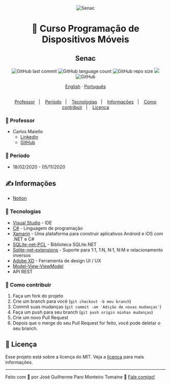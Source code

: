 <div align="center">
    <img src="https://www.sp.senac.br/moldura/favicon/apple-icon-144x144.png" alt="Senac">
</div>

<h1 align="center">
    📱 Curso Programação de Dispositivos Móveis
</h1>

<h2 align="center">
  Senac
</h2>

<p align="center">
  <img alt="GitHub last commit" src="https://img.shields.io/github/last-commit/zehguilherme/mobile-senac-bauru">
  <img alt="GitHub language count" src="https://img.shields.io/github/languages/count/zehguilherme/mobile-senac-bauru">
  <img alt="GitHub repo size" src="https://img.shields.io/github/repo-size/zehguilherme/mobile-senac-bauru">
  <a href="https://www.codacy.com/manual/zehguilherme/mobile-senac-bauru?utm_source=github.com&amp;utm_medium=referral&amp;utm_content=zehguilherme/mobile-senac-bauru&amp;utm_campaign=Badge_Grade"><img src="https://app.codacy.com/project/badge/Grade/b955f052a148445ca1ac673cf70e5323"/></a>
  <img alt="GitHub" src="https://img.shields.io/github/license/zehguilherme/mobile-senac-bauru">
</p>

<div align="center">
  <a href="README.md">English</a>
  ·
  <a href="README-pt.md">Português</a>
</div>

<br>

<p align="center">
    <a href="#-professor">Professor</a>&nbsp;&nbsp;&nbsp;|&nbsp;&nbsp;&nbsp;
    <a href="#-período">Período</a>&nbsp;&nbsp;&nbsp;|&nbsp;&nbsp;&nbsp;
    <a href="#-tecnologias">Tecnologias</a>&nbsp;&nbsp;&nbsp;|&nbsp;&nbsp;&nbsp;
    <a href="#-informações">Informações</a>&nbsp;&nbsp;&nbsp;|&nbsp;&nbsp;&nbsp;
    <a href="#-como-contribuir">Como contribuir</a>&nbsp;&nbsp;&nbsp;|&nbsp;&nbsp;&nbsp;
    <a href="#-licença">Licença</a>
</p>

### 👨 Professor

- Carlos Maiello
  - [Linkedin](https://www.linkedin.com/in/carlos-maiello-b2844822/)
  - [GitHub](https://github.com/carlosmaiello)

### 📆 Período

- 18/02/2020 - 05/11/2020

## ✍ Informações

- [Notion](https://www.notion.so/zehguilherme/Programador-de-Dispositivos-M-veis-24e8c0d5010d4811a84522b04048be20)

### 🚀 Tecnologias

- [Visual Studio](https://visualstudio.microsoft.com/pt-br/) - IDE
- [C#](https://docs.microsoft.com/pt-br/dotnet/csharp/) - Linguagem de programação
- [Xamarin](https://dotnet.microsoft.com/apps/xamarin) - Uma plataforma para construir aplicativos Android e iOS com .NET e C#
- [SQLite-net-PCL](https://docs.microsoft.com/pt-br/xamarin/android/data-cloud/data-access/using-sqlite-orm) - Biblioteca SQLite.NET
- [Sqlite-net-extensions](https://bitbucket.org/twincoders/sqlite-net-extensions/src/master/) - Suporte para 1:1, 1:N, N:1, N:M e relacionamento inversos
- [Adobe XD](https://www.adobe.com/br/products/xd.html) - Ferramenta de design UI / UX
- [Model-View-ViewModel](https://docs.microsoft.com/pt-br/xamarin/xamarin-forms/enterprise-application-patterns/mvvm)
- API REST

### 🤔 Como contribuir

1. Faça um fork do projeto
2. Crie um branch para você (`git checkout -b meu branch`)
3. Commit suas mudanças (`git commit -am 'Adição de novas mudanças'`)
4. Faça um push para seu branch (`git push origin minhas mudanças`)
5. Crie um novo Pull Request
6. Depois que o merge do seu Pull Request for feito, você pode deletar o seu branch.

## 📝 Licença

Esse projeto está sobre a licença do MIT. Veja a [licença](LICENSE) para mais informações.

---

Feito com 💟 por José Guilherme Paro Monteiro Tomaine 👋 [Fale comigo!](https://www.linkedin.com/in/jos%C3%A9-guilherme-paro-monteiro-tomaine/)
